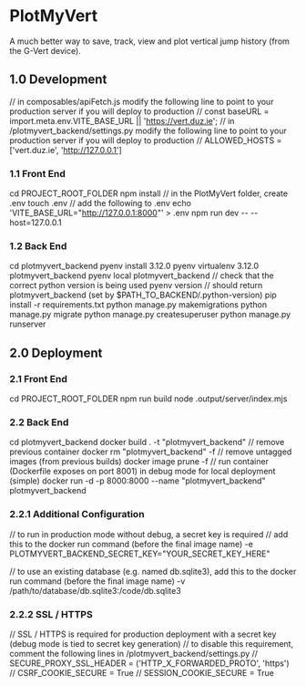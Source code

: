 # PlotMyVert

A much better way to save, track, view and plot vertical jump history (from the G-Vert device).

## 1.0 Development

// in composables/apiFetch.js modify the following line to point to your production server if you will deploy to production
// const baseURL = import.meta.env.VITE_BASE_URL || 'https://vert.duz.ie';
// in /plotmyvert_backend/settings.py modify the following line to point to your production server if you will deploy to production
// ALLOWED_HOSTS = ['vert.duz.ie', 'http://127.0.0.1']

### 1.1 Front End

cd PROJECT_ROOT_FOLDER
npm install
// in the PlotMyVert folder, create .env
touch .env
// add the following to .env
echo 'VITE_BASE_URL="http://127.0.0.1:8000"' > .env
npm run dev -- --host=127.0.0.1

### 1.2 Back End

cd plotmyvert_backend
pyenv install 3.12.0
pyenv virtualenv 3.12.0 plotmyvert_backend
pyenv local plotmyvert_backend
// check that the correct python version is being used
pyenv version
// should return plotmyvert_backend (set by $PATH_TO_BACKEND/.python-version)
pip install -r requirements.txt
python manage.py makemigrations
python manage.py migrate
python manage.py createsuperuser
python manage.py runserver

## 2.0 Deployment

### 2.1 Front End

cd PROJECT_ROOT_FOLDER
npm run build
node .output/server/index.mjs

### 2.2 Back End

cd plotmyvert_backend
docker build . -t "plotmyvert_backend"
// remove previous container
docker rm "plotmyvert_backend" -f
// remove untagged images (from previous builds)
docker image prune -f
// run container (Dockerfile exposes on port 8001) in debug mode for local deployment (simple)
docker run -d -p 8000:8000 --name "plotmyvert_backend" plotmyvert_backend

### 2.2.1 Additional Configuration

// to run in production mode without debug, a secret key is required
// add this to the docker run command (before the final image name)
-e PLOTMYVERT_BACKEND_SECRET_KEY="YOUR_SECRET_KEY_HERE"

// to use an existing database (e.g. named db.sqlite3), add this to the docker run command (before the final image name)
-v /path/to/database/db.sqlite3:/code/db.sqlite3

### 2.2.2 SSL / HTTPS

// SSL / HTTPS is required for production deployment with a secret key (debug mode is tied to secret key generation)
// to disable this requirement, comment the following lines in /plotmyvert_backend/settings.py
// SECURE_PROXY_SSL_HEADER = ('HTTP_X_FORWARDED_PROTO', 'https')
// CSRF_COOKIE_SECURE = True
// SESSION_COOKIE_SECURE = True

